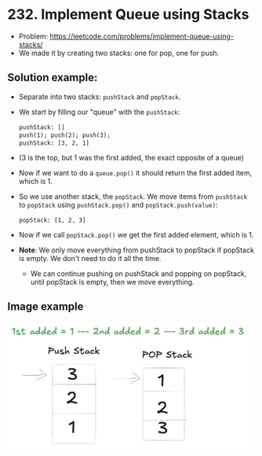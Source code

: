 # 232. Implement Queue using Stacks

- Problem: https://leetcode.com/problems/implement-queue-using-stacks/
- We made it by creating two stacks: one for pop, one for push.

## Solution example:

- Separate into two stacks: `pushStack` and `popStack`.
- We start by filling our "queue" with the `pushStack`:

  ```
  pushStack: []
  push(1); push(2); push(3);
  pushStack: [3, 2, 1]
  ```

- (3 is the top, but 1 was the first added, the exact opposite of a queue)

- Now if we want to do a `queue.pop()` it should return the first added item, which is 1.
- So we use another stack, the `popStack`. We move items from `pushStack` to `popStack` using `pushStack.pop()` and `popStack.push(value)`:

  ```
  popStack: [1, 2, 3]
  ```

- Now if we call `popStack.pop()` we get the first added element, which is 1.

- **Note**: We only move everything from pushStack to popStack if popStack is empty. We don't need to do it all the time.
  - We can continue pushing on pushStack and popping on popStack, until popStack is empty, then we move everything.

## Image example

![Queue using stacks](./../assets/232-queue-using-stacks.png)
